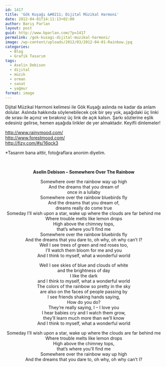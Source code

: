 ```yaml
---
id: 1417
title: 'Gök Kuşağı &#8211; Dijital Müzikal Harmoni'
date: 2012-04-01T14:11:13+02:00
author: Barış Parlan
layout: post
guid: http://www.bparlan.com/?p=1417
permalink: /gok-kusagi-dijital-muzikal-harmoni/
image: /wp-content/uploads/2012/03/2012-04-01-Rainbow.jpg
categories:
  - Blog
  - Grafik Tasarım
tags:
  - Aselin Debison
  - dijital
  - müzik
  - orman
  - sanat
  - yağmur
format: image
---
```

<div class="ttr_start">
</div>

Dijital Müzikal Harmoni kelimesi ile Gök Kuşağı aslında ne kadar da anlam dolular. Aslında hakkında söylenebilecek çok bir şey yok, aşağıdaki üç linki de sırası ile açınız ve bırakınız üç link de açık kalsın. Şarkı sözlerine eşlik edesiniz gelirse, hemen aşağıda lirikler de yer almaktadır. Keyifli dinlemeler!

<a title="Rainy Mood" href="http://www.rainymood.com/" target="_blank">http://www.rainymood.com/</a>  
<a title="Forest Mood" href="http://www.forestmood.com/" target="_blank">http://www.forestmood.com/</a>  
<a title="Aselin Debison - Somewhere Over The Rainbow" href="http://fizy.com/#s/16qck3" target="_blank">http://fizy.com/#s/16qck3</a>

*Tasarım bana aittir, fotoğraflara anonim diyelim.

&nbsp;

<p style="text-align: center;">
  <strong>Aselin Debison &#8211; Somewhere Over The Rainbow</strong>
</p>

<p style="text-align: center;">
  Somewhere over the rainbow way up high<br /> And the dreams that you dream of<br /> once in a lullaby<br /> Somewhere over the rainbow bluebirds fly<br /> And the dreams that you dream of,<br /> dreams really do come true<br /> Someday I’ll wish upon a star, wake up where the clouds are far behind me<br /> Where trouble melts like lemon drops<br /> High above the chimney tops,<br /> that’s where you’ll find me<br /> Somewhere over the rainbow bluebirds fly<br /> And the dreams that you dare to, oh why, oh why can’t I?<br /> Well I see trees of green and red roses too,<br /> I’ll watch them bloom for me and you<br /> And I think to myself, what a wonderful world
</p>

<p style="text-align: center;">
  Well I see skies of blue and clouds of white<br /> and the brightness of day<br /> I like the dark<br /> and I think to myself, what a wonderful world<br /> The colors of the rainbow so pretty in the sky<br /> are also on the faces of people passing by<br /> I see friends shaking hands saying,<br /> How do you do?<br /> They’re really saying, I – I love you<br /> I hear babies cry and I watch them grow,<br /> they’ll learn much more than we’ll know<br /> And I think to myself, what a wonderful world
</p>

<p style="text-align: center;">
  Someday I’ll wish upon a star, wake up where the clouds are far behind me<br /> Where trouble melts like lemon drops<br /> High above the chimney tops,<br /> that’s where you’ll find me<br /> Somewhere over the rainbow way up high<br /> And the dreams that you dare to, oh why, oh why can’t I?
</p>

<div class="ttr_end">
</div>